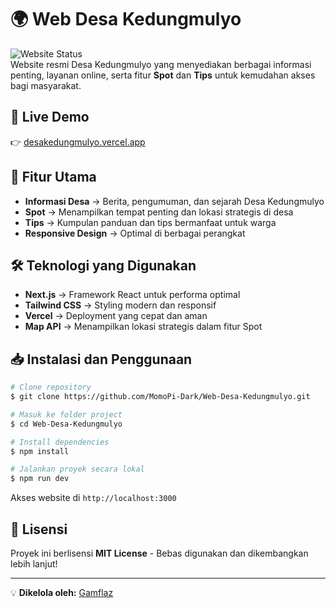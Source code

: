 # 🌍 Web Desa Kedungmulyo

![Website Status](https://img.shields.io/website?url=https%3A%2F%2Fdesakedungmulyo.vercel.app&style=for-the-badge)  
Website resmi Desa Kedungmulyo yang menyediakan berbagai informasi penting, layanan online, serta fitur **Spot** dan **Tips** untuk kemudahan akses bagi masyarakat.

## 🔗 Live Demo
👉 [desakedungmulyo.vercel.app](https://desakedungmulyo.vercel.app/)

## 📌 Fitur Utama
- **Informasi Desa** → Berita, pengumuman, dan sejarah Desa Kedungmulyo
- **Spot** → Menampilkan tempat penting dan lokasi strategis di desa
- **Tips** → Kumpulan panduan dan tips bermanfaat untuk warga
- **Responsive Design** → Optimal di berbagai perangkat

## 🛠️ Teknologi yang Digunakan
- **Next.js** → Framework React untuk performa optimal
- **Tailwind CSS** → Styling modern dan responsif
- **Vercel** → Deployment yang cepat dan aman
- **Map API** → Menampilkan lokasi strategis dalam fitur Spot

## 📥 Instalasi dan Penggunaan
```bash
# Clone repository
$ git clone https://github.com/MomoPi-Dark/Web-Desa-Kedungmulyo.git

# Masuk ke folder project
$ cd Web-Desa-Kedungmulyo

# Install dependencies
$ npm install

# Jalankan proyek secara lokal
$ npm run dev
```
Akses website di `http://localhost:3000`

## 📜 Lisensi
Proyek ini berlisensi **MIT License** - Bebas digunakan dan dikembangkan lebih lanjut!

---

💡 **Dikelola oleh:** [Gamflaz](https://github.com/MomoPi-Dark)
